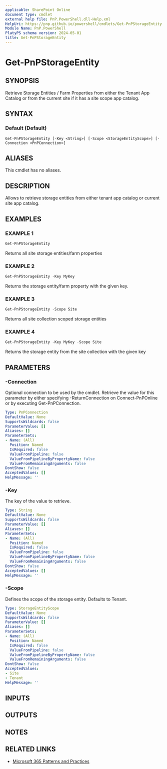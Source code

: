 ```yaml
---
applicable: SharePoint Online
document type: cmdlet
external help file: PnP.PowerShell.dll-Help.xml
HelpUri: https://pnp.github.io/powershell/cmdlets/Get-PnPStorageEntity.html
Module Name: PnP.PowerShell
PlatyPS schema version: 2024-05-01
title: Get-PnPStorageEntity
---
```


# Get-PnPStorageEntity

## SYNOPSIS

Retrieve Storage Entities / Farm Properties from either the Tenant App Catalog or from the current site if it has a site scope app catalog.

## SYNTAX

### Default (Default)

```
Get-PnPStorageEntity [-Key <String>] [-Scope <StorageEntityScope>] [-Connection <PnPConnection>]
```

## ALIASES

This cmdlet has no aliases.

## DESCRIPTION

Allows to retrieve storage entities from either tenant app catalog or current site app catalog.

## EXAMPLES

### EXAMPLE 1

```powershell
Get-PnPStorageEntity
```

Returns all site storage entities/farm properties

### EXAMPLE 2

```powershell
Get-PnPStorageEntity -Key MyKey
```

Returns the storage entity/farm property with the given key.

### EXAMPLE 3

```powershell
Get-PnPStorageEntity -Scope Site
```

Returns all site collection scoped storage entities

### EXAMPLE 4

```powershell
Get-PnPStorageEntity -Key MyKey -Scope Site
```

Returns the storage entity from the site collection with the given key

## PARAMETERS

### -Connection

Optional connection to be used by the cmdlet. Retrieve the value for this parameter by either specifying -ReturnConnection on Connect-PnPOnline or by executing Get-PnPConnection.

```yaml
Type: PnPConnection
DefaultValue: None
SupportsWildcards: false
ParameterValue: []
Aliases: []
ParameterSets:
- Name: (All)
  Position: Named
  IsRequired: false
  ValueFromPipeline: false
  ValueFromPipelineByPropertyName: false
  ValueFromRemainingArguments: false
DontShow: false
AcceptedValues: []
HelpMessage: ''
```

### -Key

The key of the value to retrieve.

```yaml
Type: String
DefaultValue: None
SupportsWildcards: false
ParameterValue: []
Aliases: []
ParameterSets:
- Name: (All)
  Position: Named
  IsRequired: false
  ValueFromPipeline: false
  ValueFromPipelineByPropertyName: false
  ValueFromRemainingArguments: false
DontShow: false
AcceptedValues: []
HelpMessage: ''
```

### -Scope

Defines the scope of the storage entity. Defaults to Tenant.

```yaml
Type: StorageEntityScope
DefaultValue: None
SupportsWildcards: false
ParameterValue: []
Aliases: []
ParameterSets:
- Name: (All)
  Position: Named
  IsRequired: false
  ValueFromPipeline: false
  ValueFromPipelineByPropertyName: false
  ValueFromRemainingArguments: false
DontShow: false
AcceptedValues:
- Site
- Tenant
HelpMessage: ''
```

## INPUTS

## OUTPUTS

## NOTES

## RELATED LINKS

- [Microsoft 365 Patterns and Practices](https://aka.ms/m365pnp)
